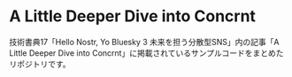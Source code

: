 # A Little Deeper Dive into Concrnt
技術書典17「Hello Nostr, Yo Bluesky 3 未来を担う分散型SNS」内の記事「A Little Deeper Dive into Concrnt」に掲載されているサンプルコードをまとめたリポジトリです。

